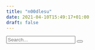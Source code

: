 ```yaml
---
title: "n00dlesu"
date: 2021-04-10T15:49:17+01:00
draft: false
---
```


<section class="page-content">
    <section class="search">
    <form>
        <input type="search" placeholder="Search...">
        <button type="submit" aria-lable="submit form">
        </button>
    </form>
    </section>
    <section class="grid">
    <article>
        <div id="noodlesu">
        <script>
            var spec = '/data/n00dlesu.aa.json';
            vegaEmbed('#noodlesu', spec, {"height": 500}).then(function(result) {
            }).catch(console.error);
        </script>
        </div>
    </article>
    <article>
        <div id="noodlesu1">
        <script>
            var spec = '/data/n00dlesu_pie.aa.json';
            vegaEmbed('#noodlesu1', spec, {"height": 500}).then(function(result) {
            }).catch(console.error);
        </script>
        </div>
    </article>
    <article>
        <div id="noodlesu2">
        <script>
            var spec = '/data/n00dlesu_pie1.aa.json';
            vegaEmbed('#noodlesu2', spec, {"height": 500}).then(function(result) {
            }).catch(console.error);
        </script>
        </div>
    </article>
    </section>
</section>